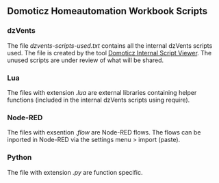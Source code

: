 ## Domoticz Homeautomation Workbook Scripts

### dzVents
The file _dzvents-scripts-used.txt_ contains all the internal dzVents scripts used.
The file is created by the tool [Domoticz Internal Script Viewer](https://github.com/rwbl/domoticz-internal-script-viewer).
The unused scripts are under review of what will be shared.

### Lua
The files with extension _.lua_ are external libraries containing helper functions (included in the internal dzVents scripts using require).

### Node-RED
The files with exsention _.flow_ are Node-RED flows.
The flows can be inported in Node-RED via the settings menu > import (paste).

### Python
The file with extension _.py_ are function specific.
